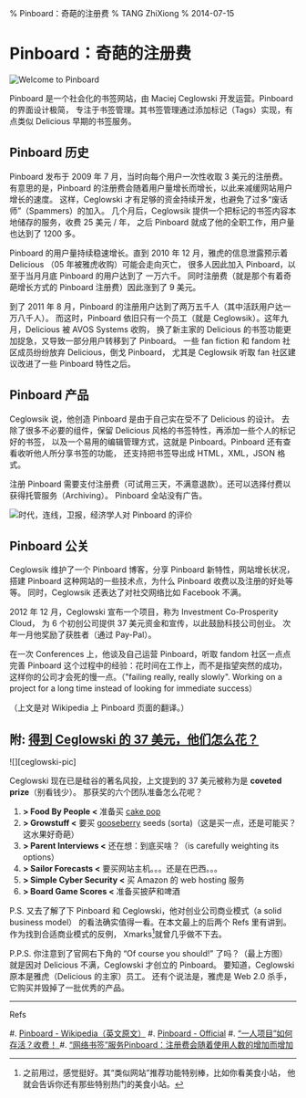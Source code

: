 % Pinboard：奇葩的注册费
% TANG ZhiXiong
% 2014-07-15

Pinboard：奇葩的注册费
======================

![Welcome to Pinboard][pinboard-a]

Pinboard 是一个社会化的书签网站，由 Maciej Ceglowski 开发运营。Pinboard 的界面设计极简，
专注于书签管理。其书签管理通过添加标记（Tags）实现，有点类似 Delicious 早期的书签服务。

[pinboard-a]: http://gnat-tang-shared-image.qiniudn.com/pictures/pinboard-a.png

Pinboard 历史
-------------

Pinboard 发布于 2009 年 7 月，当时向每个用户一次性收取 3 美元的注册费。
有意思的是，Pinboard 的注册费会随着用户量增长而增长，以此来减缓网站用户增长的速度。
这样，Ceglowski 才有足够的资金持续开发，也避免了过多“废话师”（Spammers）的加入。
几个月后，Ceglowsik 提供一个把标记的书签内容本地储存的服务，收费 25 美元 / 年，
之后 Pinboard 就成了他的全职工作，用户量也达到了 1200 多。

Pinboard 的用户量持续稳速增长。直到 2010 年 12 月，雅虎的信息泄露预示着 Delicious （05 年被雅虎收购）可能会走向灭亡，
很多人因此加入 Pinboard，以至于当月月底 Pinboard 的用户达到了 一万六千。
同时注册费（就是那个有着奇葩增长方式的 Pinboard 注册费）因此涨到了 9 美元。

到了 2011 年 8 月，Pinboard 的注册用户达到了两万五千人（其中活跃用户达一万八千人）。
而这时，Pinboard 依旧只有一个员工（就是 Ceglowsik）。这年九月，Delicious 被 AVOS Systems 收购，
换了新主家的 Delicious 的书签功能更加捉急，又导致一部分用户转移到了 Pinboard。
一些 fan fiction 和 fandom 社区成员纷纷放弃 Delicious，倒戈 Pinboard，
尤其是 Ceglowsik 听取 fan 社区建议改进了一些 Pinboard 特性之后。

Pinboard 产品
-------------

Ceglowsik 说，他创造 Pinboard 是由于自己实在受不了 Delicious 的设计。
去除了很多不必要的组件，保留 Delicious 风格的书签特性，再添加一些个人的标记好的书签，
以及一个易用的编辑管理方式，这就是 Pinboard。Pinboard 还有查看收听他人所分享书签的功能，
还支持把书签导出成 HTML，XML，JSON 格式。

注册 Pinboard 需要支付注册费（可试用三天，不满意退款）。还可以选择付费以获得托管服务（Archiving）。
Pinboard 全站没有广告。

[pinboard-b]: http://gnat-tang-shared-image.qiniudn.com/pictures/pinboard-b.png

![时代，连线，卫报，经济学人对 Pinboard 的评价][pinboard-b]

Pinboard 公关
-------------

Ceglowsik 维护了一个 Pinboard 博客，分享 Pinboard 新特性，网站增长状况，
搭建 Pinboard 这种网站的一些技术点，为什么 Pinboard 收费以及注册的好处等等。
同时，Ceglowsik 还表达了对社交网络比如 Facebook 不满。

2012 年 12 月，Ceglowski 宣布一个项目，称为 Investment Co-Prosperity Cloud，
为 6 个初创公司提供 37 美元资金和宣传，以此鼓励科技公司创业。
次年一月他奖励了获胜者（通过 Pay-Pal）。

在一次 Conferences 上，他谈及自己运营 Pinboard，听取 fandom 社区一点点
完善 Pinboard 这个过程中的经验：花时间在工作上，而不是指望突然的成功，
这样你的公司才会死的慢一点。（"failing really, really slowly". Working on a project for a long time instead of looking for immediate success）

（上文是对 Wikipedia 上 Pinboard 页面的翻译。）

附: [得到 Ceglowski 的 37 美元，他们怎么花？][how-to-spend]
-----------------------------------------------------------

<div class="tzx-fright">
![][ceglowski-pic]
</div>

Ceglowski 现在已是硅谷的著名风投，上文提到的 37 美元被称为是 **coveted prize**（别看钱少）。
那获奖的六个团队准备怎么花呢？

1. **> Food By People <** 准备买 [cake pop][cake-pop]
2. **> Growstuff <** 要买 [gooseberry][gooseberry] seeds (sorta)（这是买一点，还是可能买？这水果好奇葩）
3. **> Parent Interviews <** 还在想：到底买啥？（is carefully weighting its options）
4. **> Sailor Forecasts <** 要买网站主机。。。还是在巴西。。。
5. **> Simple Cyber Security <** 买 Amazon 的 web hosting 服务
6. **> Board Game Scores <** 准备买披萨和啤酒

[how-to-spend]: http://www.wired.com/2013/01/pinboard-spending/?buffer_share=76994
[ceglowski-pic]: http://gnat-tang-shared-image.qiniudn.com/pictures/maciej-ceglowski.png
[cake-pop]: https://en.wikipedia.org/wiki/Cake_pop
[gooseberry]: https://en.wikipedia.org/wiki/Gooseberry

P.S. 又去了解了下 Pinboard 和 Ceglowski，他对创业公司商业模式（a solid business model）
的看法确实值得一看。在本文最上的后两个 Refs 里有讲到。作为找到合适商业模式的反例，
Xmarks[^xmarks]就曾几乎做不下去。

[^xmarks]: 之前用过，感觉挺好。其“类似网站”推荐功能特别棒，比如你看美食小站，
           他就会告诉你还有那些特别热门的美食小站。

P.P.S. 你注意到了官网右下角的 “Of course you should!” 了吗？（最上方图）
就是因对 Delicious 不满，Ceglowski 才创立的 Pinboard。
要知道，Ceglowski 原本是雅虎（Delicious 的主家）员工。
还有个说法是，雅虎是 Web 2.0 杀手，它购买并毁掉了一批优秀的产品。

[duckduckgo]: http://jianshu.io/p/211411208225

---

Refs

#. [Pinboard - Wikipedia（英文原文）][pinboard-wiki]
#. [Pinboard - Official][pinboard-official]
#. [“一人项目”如何存活？收费！ ][pay-for-you]
#. [“网络书签”服务Pinboard：注册费会随着使用人数的增加而增加][pay-for-you2]

[pinboard-wiki]: https://en.wikipedia.org/wiki/Pinboard_(website)
[pinboard-official]: https://pinboard.in/
[pay-for-you]: http://www.ifanr.com/63967
[pay-for-you2]: http://www.alibuybuy.com/posts/70930.html
